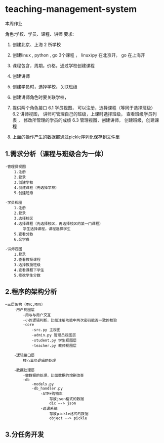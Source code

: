 # teaching-management-system
本周作业

角色:学校、学员、课程、讲师
要求:
1. 创建北京、上海 2 所学校
2. 创建linux , python , go 3个课程 ， linux\py 在北京开， go 在上海开
3. 课程包含，周期，价格，通过学校创建课程 
4. 创建讲师
5. 创建学员时，选择学校，关联班级
5. 创建讲师角色时要关联学校， 
6. 提供两个角色接口
6.1 学员视图， 可以注册，选择课程（等同于选择班级）
6.2 讲师视图， 讲师可管理自己的班级，上课时选择班级， 
    查看班级学员列表 ， 修改所管理的学员的成绩 
6.3 管理视图，创建讲师， 创建班级，创建课程

7. 上面的操作产生的数据都通过pickle序列化保存到文件里

##  1.需求分析（课程与班级合为一体）
    -管理员视图
        1.注册
        2.登录
        3.创建学校
        4.创建课程（先选择学校）
        5.创建班级
        
    -学员视图
        1.注册
        2.登录
        3.选择校区
        4.选择课程（先选择校区，再选择校区的某一门课程）
            学生选择课程，课程选择学生
        5.查看分数
        6.交学费
        
    -讲师视图
        1.登录
        2.查看教授课程
        3.选择教授班级
        4.查看课程下学生
        5.修改学生分数
        
        
## 2.程序的架构分析
    —三层架构（MVC,MVV）
        -用户视图层
            -用与与用户交互
            -小的逻辑判断，比如注册功能中两次密码能否一致的校验
            -core
                -src.py 主视图
                -admin.py 管理员视图层
                -student.py 学生视图层
                -teacher.py 教师视图层
                
        -逻辑接口层
            核心业务逻辑的处理
            
        -数据处理层
            -做数据的处理，比如数据的增删改查
            -db
                -models.py
                -db_handler.py
                    -ATM+购物车
                        存放json格式的数据
                        dic —-> json
                    -选课系统
                        存放pickle格式的数据
                        object --> pickle
            
## 3.分任务开发
